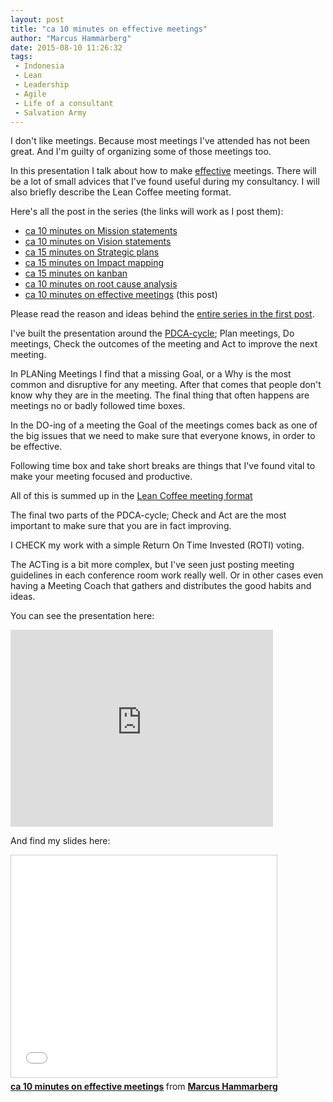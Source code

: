 ```yaml
---
layout: post
title: "ca 10 minutes on effective meetings"
author: "Marcus Hammarberg"
date: 2015-08-10 11:26:32
tags:
 - Indonesia
 - Lean
 - Leadership
 - Agile
 - Life of a consultant
 - Salvation Army
---
```


I don't like meetings. Because most meetings I've attended has not been great. And I'm guilty of organizing some of those meetings too.

In this presentation I talk about how to make [effective](http://www.marcusoft.net/2015/01/i-dont-care-about-efficiency-until-we-know-our-goal.html) meetings. There will be a lot of small advices that I've found useful during my consultancy. I will also briefly describe the Lean Coffee meeting format.

Here's all the post in the series (the links will work as I post them):

* [ca 10 minutes on Mission statements](/2015/06/ca-minutes-on-mission.html)
* [ca 10 minutes on Vision statements](/2015/06/ca-minutes-on-vision-statements.html)
* [ca 15 minutes on Strategic plans](/2015/06/ca-minutes-on-strategic-plans.html)
* [ca 15 minutes on Impact mapping](/2015/06/ca-minutes-on-impact-mapping.html)
* [ca 15 minutes on kanban](/2015/06/ca-minutes-on-kanban.html)
* [ca 10 minutes on root cause analysis](/2015/07/ca-minutes-on-root-cause-analysis.html)
* [ca 10 minutes on effective meetings](/2015/08/ca-minutes-on-effective-meetings.html)  (this post)

Please read the reason and ideas behind the [entire series in the first post](/2015/06/new-series-marcus-on-business.html).

<a name='more'></a>

I've built the presentation around the [PDCA-cycle](https://en.wikipedia.org/wiki/PDCA); Plan meetings, Do meetings, Check the outcomes of the meeting and Act to improve the next meeting.

In PLANing Meetings I find that a missing Goal, or a Why is the most common and disruptive for any meeting. After that comes that people don't know why they are in the meeting.
The final thing that often happens are meetings no or badly followed time boxes.

In the DO-ing of a meeting the Goal of the meetings comes back as one of the big issues that we need to make sure that everyone knows, in order to be effective.

Following time box and take short breaks are things that I've found vital to make your meeting focused and productive.

All of this is summed up in the [Lean Coffee meeting format](http://www.marcusoft.net/2013/01/how-to-run-leancoffee-discussion.html)

The final two parts of the PDCA-cycle; Check and Act are the most important to make sure that you are in fact improving.

I CHECK my work with a simple Return On Time Invested (ROTI) voting.

The ACTing is a bit more complex, but I've seen just posting meeting guidelines in each conference room work really well. Or in other cases even having a Meeting Coach that gathers and distributes the good habits and ideas.

You can see the presentation here:

<iframe width="420" height="315" src="https://www.youtube.com/embed/LR_iTFLR7mo" frameborder="0" allowfullscreen></iframe>

And find my slides here:

<iframe src="//www.slideshare.net/slideshow/embed_code/key/2EPdjiA07SJUpw" width="425" height="355" frameborder="0" marginwidth="0" marginheight="0" scrolling="no" style="border:1px solid #CCC; border-width:1px; margin-bottom:5px; max-width: 100%;" allowfullscreen> </iframe> <div style="margin-bottom:5px"> <strong> <a href="//www.slideshare.net/marcusoftnet/ca-10-minutes-on-effective-meetings" title="ca 10 minutes on effective meetings" target="_blank">ca 10 minutes on effective meetings</a> </strong> from <strong><a href="//www.slideshare.net/marcusoftnet" target="_blank">Marcus Hammarberg</a></strong> </div>